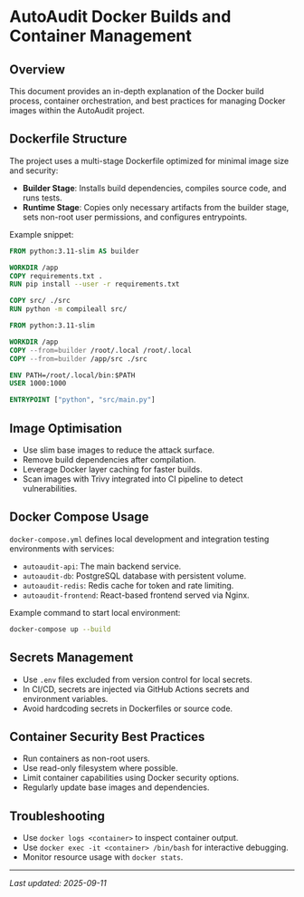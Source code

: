 # AutoAudit Docker Builds and Container Management

## Overview

This document provides an in-depth explanation of the Docker build process, container orchestration, and best practices for managing Docker images within the AutoAudit project.

## Dockerfile Structure

The project uses a multi-stage Dockerfile optimized for minimal image size and security:

- **Builder Stage**: Installs build dependencies, compiles source code, and runs tests.
- **Runtime Stage**: Copies only necessary artifacts from the builder stage, sets non-root user permissions, and configures entrypoints.

Example snippet:

```dockerfile
FROM python:3.11-slim AS builder

WORKDIR /app
COPY requirements.txt .
RUN pip install --user -r requirements.txt

COPY src/ ./src
RUN python -m compileall src/

FROM python:3.11-slim

WORKDIR /app
COPY --from=builder /root/.local /root/.local
COPY --from=builder /app/src ./src

ENV PATH=/root/.local/bin:$PATH
USER 1000:1000

ENTRYPOINT ["python", "src/main.py"]
```

## Image Optimisation

- Use slim base images to reduce the attack surface.
- Remove build dependencies after compilation.
- Leverage Docker layer caching for faster builds.
- Scan images with Trivy integrated into CI pipeline to detect vulnerabilities.

## Docker Compose Usage

`docker-compose.yml` defines local development and integration testing environments with services:

- `autoaudit-api`: The main backend service.
- `autoaudit-db`: PostgreSQL database with persistent volume.
- `autoaudit-redis`: Redis cache for token and rate limiting.
- `autoaudit-frontend`: React-based frontend served via Nginx.

Example command to start local environment:

```bash
docker-compose up --build
```

## Secrets Management

- Use `.env` files excluded from version control for local secrets.
- In CI/CD, secrets are injected via GitHub Actions secrets and environment variables.
- Avoid hardcoding secrets in Dockerfiles or source code.

## Container Security Best Practices

- Run containers as non-root users.
- Use read-only filesystem where possible.
- Limit container capabilities using Docker security options.
- Regularly update base images and dependencies.

## Troubleshooting

- Use `docker logs <container>` to inspect container output.
- Use `docker exec -it <container> /bin/bash` for interactive debugging.
- Monitor resource usage with `docker stats`.

---

_Last updated: 2025-09-11_